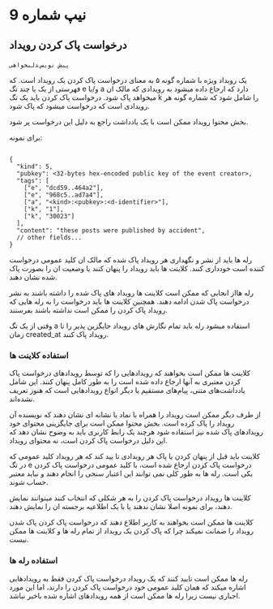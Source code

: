 
# نیپ شماره 9

## درخواست پاک کردن رویداد

`پیش نویس` ‍‍`دلبخواهی`

یک رویداد ویژه با شماره گونه ۵ به معنای درخواست پاک کردن یک رویداد است. که فهرستی از یک یا چند تگ e و/یا a دارد که ارجاع داده میشود به رویدادی که مالک ان میخواهد پاک شود. درخواست پاک کردن باید یک تگ k را شامل شود که شماره گونه هر رویدادی است که درخواست میشود که پاک شود.

بخش محتوا رویداد ممکن است با یک یادداشت راجع به دلیل این درخواست پر شود.

برای نمونه:

```jsonc

{
  "kind": 5,
  "pubkey": <32-bytes hex-encoded public key of the event creator>,
  "tags": [
    ["e", "dcd59..464a2"],
    ["e", "968c5..ad7a4"],
    ["a", "<kind>:<pubkey>:<d-identifier>"],
    ["k", "1"],
    ["k", "30023"]
  ],
  "content": "these posts were published by accident",
  // other fields...
}
```

رله ها باید از نشر و نگهداری هر رویداد پاک شده که مالک ان کلید عمومی درخواست کننده است خودداری کنند. کلاینت ها باید رویداد را پنهان کنند یا وضعیت ان را بصورت پاک شده نشان دهند. 

رله هااز انجایی که ممکن است کلاینت ها رویداد های پاک شده را داشته باشند به نشر درخواست پاک شدن ادامه دهند. همچنین کلاینت ها باید درخواست را به رله هایی که رویداد پاک کردن را ممکن است نداشته باشند بفرستند.

وقتی از یک تگ a استفاده میشود رله باید تمام نگارش های رویداد جایگزین پذیر را تا زمان created_at رویداد پاک کنند.

### استفاده کلاینت ها

کلاینت ها ممکن است بخواهند که رویدادهایی را که توسط رویدادهای درخواست پاک کردن معتبری به آنها ارجاع داده شده است را به طور کامل پنهان کنند. این شامل یادداشت‌های متنی، پیام‌های مستقیم یا دیگر انواع رویدادهایی است که هنوز تعریف نشده‌اند.

از طرف دیگر ممکن است رویداد را همراه با نماد یا نشانه ای نشان دهند که نویسنده آن رویداد را پاک کرده است. بخش محتوا ممکن است برای جایگزینی محتوای خود رویدادهای پاک شده نیز استفاده شود هرچند یک رابط کاربری باید به وضوح نشان دهد که این دلیل درخواست پاک کردن است، نه محتوای رویداد.

کلاینت باید قبل از پنهان کردن یا پاک هر رویدادی تا یید کند که هر رویداد کلید عمومی که در تگ e درخواست پاک کردن ارجاع شده است، با کلید عمومی درخواست پاک کردن یکی است. رله ها به طور کلی نمی توانند این اعتبار سنجی را انجام دهند و نباید معتبر حساب شوند.

کلاینت‌ ها رویداد درخواست پاک کردن را به هر شکلی که انتخاب کنند میتوانند نمایش دهند، برای نمونه اصلا نشان ندهند یا با یک اطلاعیه برجسته ان را نمایش دهند.

کلاینت ها ممکن است بخواهند به کاربر اطلاع دهند که درخواست پاک کردن پاک شدن رویداد را ضمانت نمیکند چرا که پاک کردن یک رویداد از تمام رله ها و کلاینت ها ممکن نیست.

### استفاده رله ها

رله‌ ها ممکن است تایید کنند که یک رویداد درخواست پاک کردن فقط به رویدادهایی اشاره میکند که همان کلید عمومی خود درخواست پاک کردن را دارند، اما این مورد اجباری نیست زیرا رله‌ ها ممکن است از همه رویدادهای اشاره شده باخبر نباشد.
